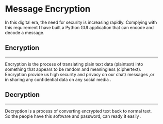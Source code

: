# Message Encryption


In this digital era, the need for security is increasing rapidly. Complying with this requirement I have built a Python GUI application that can encode and decode a message. 

## Encryption
***
Encryption is the process of translating plain text data (plaintext) into something that appears to be random and meaningless (ciphertext).
Encryption provide us high security and privacy on our chat/ messages ,or in sharing any confidential data on any social media .

## Decryption
***
Decryption is a process of converting encrypted text back to normal text.
So the people have this software and password, can ready it easily .


